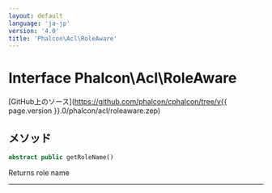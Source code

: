 ```yaml
---
layout: default
language: 'ja-jp'
version: '4.0'
title: 'Phalcon\Acl\RoleAware'
---
```


# Interface **Phalcon\Acl\RoleAware**

[GitHub上のソース](https://github.com/phalcon/cphalcon/tree/v{{ page.version }}.0/phalcon/acl/roleaware.zep)

## メソッド

```php
abstract public getRoleName()
```

Returns role name

* * *